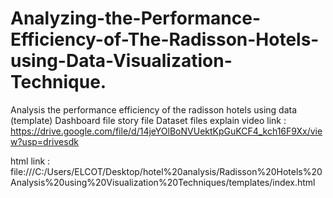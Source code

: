# Analyzing-the-Performance-Efficiency-of-The-Radisson-Hotels-using-Data-Visualization-Technique.
Analysis the performance efficiency of the radisson hotels using data (template)
Dashboard file
story file 
Dataset files
explain video link : https://drive.google.com/file/d/14jeYOlBoNVUektKpGuKCF4_kch16F9Xx/view?usp=drivesdk

html link : file:///C:/Users/ELCOT/Desktop/hotel%20analysis/Radisson%20Hotels%20Analysis%20using%20Visualization%20Techniques/templates/index.html
